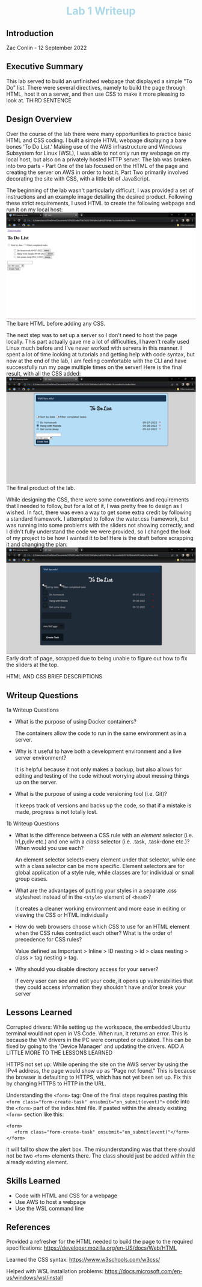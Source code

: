 <style>
h1 {
color: lightblue;
text-align: center;
}
</style>

# Lab 1 Writeup

## Introduction
Zac Conlin - 12 September 2022

## Executive Summary
This lab served to build an unfinished webpage that displayed a simple "To Do" list. There were several directives, namely to build the page through HTML, host it on a server, and then use CSS to make it more pleasing to look at. THIRD SENTENCE

## Design Overview
Over the course of the lab there were many opportunities to practice basic HTML and CSS coding. I built a simple HTML webpage displaying a bare bones 'To Do List.' Making use of the AWS infrastructure and Windows Subsystem for Linux (WSL), I was able to not only run my webpage on my local host, but also on a privately hosted HTTP server. The lab was broken into two parts - Part One of the lab focused on the HTML of the page and creating the server on AWS in order to host it. Part Two primarily involved decorating the site with CSS, with a little bit of JavaScript.

The beginning of the lab wasn't particularly difficult, I was provided a set of instructions and an example image detailing the desired product. Following these strict requirements, I used HTML to create the following webpage and run it on my local host:
![Bare HTML (end of part a)](1a.png)
The bare HTML before adding any CSS.

The next step was to set up a server so I don't need to host the page locally. This part actually gave me a lot of difficulties, I haven't really used Linux much before and I've never worked with servers in this manner. I spent a lot of time looking at tutorials and getting help with code syntax, but now at the end of the lab, I am feeling comfortable with the CLI and have successfully run my page multiple times on the server! Here is the final result, with all the CSS added:
![Resulting page (end of part b)](1b.png)
The final product of the lab.

While designing the CSS, there were some conventions and requirements that I needed to follow, but for a lot of it, I was pretty free to design as I wished. In fact, there was even a way to get some extra credit by following a standard framework. I attempted to follow the water.css framework, but was running into some problems with the sliders not showing correctly, and I didn't fully understand the code we were provided, so I changed the look of my project to be how I wanted it to be! Here is the draft before scrapping it and changing the plan:
![An early draft](1bdraft.png)
Early draft of page, scrapped due to being unable to figure out how to fix the sliders at the top.

HTML AND CSS BRIEF DESCRIPTIONS

## Writeup Questions
1a Writeup Questions
- What is the purpose of using Docker containers?

  The containers allow the code to run in the same environment as in a server.  

- Why is it useful to have both a development environment and a live server environment?

    It is helpful because it not only makes a backup, but also allows for editing and testing of the code without worrying about messing things up on the server.

- What is the purpose of using a code versioning tool (i.e. Git)?

    It keeps track of versions and backs up the code, so that if a mistake is made, progress is not totally lost.


1b Writeup Questions
- What is the difference between a CSS rule with an *element* selector (i.e. h1,p,div etc.) and one with a *class* selector (i.e. .task, .task-done etc.)? When would you use each?

    An element selector selects every element under that selector, while one with a class selector can be more specific. Element selectors are for global application of a style rule, while classes are for individual or small group cases.

- What are the advantages of putting your styles in a separate .css stylesheet instead of in the `<style>` element of `<head>`?

    It creates a cleaner working environment and more ease in editing or viewing the CSS or HTML individually

- How do web browsers choose which CSS to use for an HTML element when the CSS rules contradict each other? What is the order of precedence for CSS rules?

    Value defined as Important > Inline > ID nesting > id > class nesting > class > tag nesting > tag.    

- Why should you disable directory access for your server?

    If every user can see and edit your code, it opens up vulnerabilities that they could access information they shouldn't have and/or break your server

## Lessons Learned

Corrupted drivers:
While setting up the workspace, the embedded Ubuntu terminal would not open in VS Code. When run, it returns an error. This is because the VM drivers in the PC were corrupted or outdated. This can be fixed by going to the 'Device Manager' and updating the drivers. ADD A LITTLE MORE TO THE LESSONS LEARNED

HTTPS not set up:
While opening the site on the AWS server by using the IPv4 address, the page would show up as "Page not found." This is because the browser is defaulting to HTTPS, which has not yet been set up. Fix this by changing HTTPS to HTTP in the URL.

Understanding the `<form>` tag:
One of the final steps requires pasting this  
 `<form class="form-create-task" onsubmit="on_submit(event)">`
 code into the `<form>` part of the index.html file. If pasted within the already existing `<form>` section like this:
 ````````````````````````````````
 <form>
    <form class="form-create-task" onsubmit="on_submit(event)"</form>
</form>
````````````````````````````````
it will fail to show the alert box. The misunderstanding was that there should not be two `<form>` elements there. The class should just be added within the already existing element. 

## Skills Learned
<ul>
<li>Code with HTML and CSS for a webpage</li>
<li>Use AWS to host a webpage</li>
<li>Use the WSL command line</li>
</ul>

## References
Provided a refresher for the HTML needed to build the page to the required specifications: https://developer.mozilla.org/en-US/docs/Web/HTML

Learned the CSS syntax: https://www.w3schools.com/w3css/

Helped with WSL installation problems: https://docs.microsoft.com/en-us/windows/wsl/install